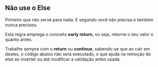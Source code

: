 ## Não use o Else

Primeiro que não serve para nada. E segundo você não precisa e também nunca precisou.

Esta regra emprega o conceito **early return**, ou seja, retorne o seu valor o quanto antes.

Trabalhe sempre com o **return** ou **continue**, sabendo-se que ao cair em destes, o código abaixo não será executado, o que ajuda na remoção do else ao inverter ou até modificar a validação antes usada.